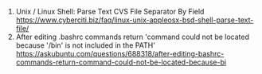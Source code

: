 1. Unix / Linux Shell: Parse Text CVS File Separator By Field   https://www.cyberciti.biz/faq/linux-unix-appleosx-bsd-shell-parse-text-file/
2. After editing .bashrc commands return 'command could not be located because '/bin' is not included in the PATH' https://askubuntu.com/questions/688318/after-editing-bashrc-commands-return-command-could-not-be-located-because-bi
